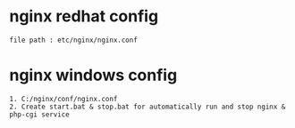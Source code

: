 # nginx redhat config 
```
file path : etc/nginx/nginx.conf
```

# nginx windows config
```
1. C:/nginx/conf/nginx.conf
2. Create start.bat & stop.bat for automatically run and stop nginx & php-cgi service
```
